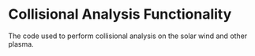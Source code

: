 # Collisional Analysis Functionality 
The code used to perform collisional analysis on the solar wind and other plasma.
